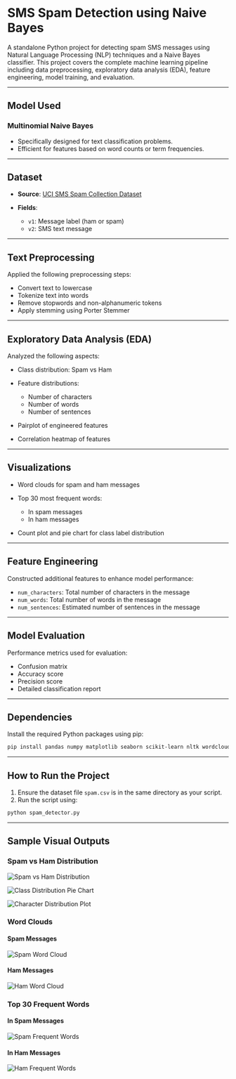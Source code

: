 # SMS Spam Detection using Naive Bayes

A standalone Python project for detecting spam SMS messages using Natural Language Processing (NLP) techniques and a Naive Bayes classifier. This project covers the complete machine learning pipeline including data preprocessing, exploratory data analysis (EDA), feature engineering, model training, and evaluation.

---

## Model Used

### Multinomial Naive Bayes

* Specifically designed for text classification problems.
* Efficient for features based on word counts or term frequencies.

---

## Dataset

* **Source**: [UCI SMS Spam Collection Dataset](https://archive.ics.uci.edu/ml/datasets/sms+spam+collection)
* **Fields**:

  * `v1`: Message label (ham or spam)
  * `v2`: SMS text message

---

## Text Preprocessing

Applied the following preprocessing steps:

* Convert text to lowercase
* Tokenize text into words
* Remove stopwords and non-alphanumeric tokens
* Apply stemming using Porter Stemmer

---

## Exploratory Data Analysis (EDA)

Analyzed the following aspects:

* Class distribution: Spam vs Ham
* Feature distributions:

  * Number of characters
  * Number of words
  * Number of sentences
* Pairplot of engineered features
* Correlation heatmap of features

---

## Visualizations

* Word clouds for spam and ham messages
* Top 30 most frequent words:

  * In spam messages
  * In ham messages
* Count plot and pie chart for class label distribution

---

## Feature Engineering

Constructed additional features to enhance model performance:

* `num_characters`: Total number of characters in the message
* `num_words`: Total number of words in the message
* `num_sentences`: Estimated number of sentences in the message

---

## Model Evaluation

Performance metrics used for evaluation:

* Confusion matrix
* Accuracy score
* Precision score
* Detailed classification report

---

## Dependencies

Install the required Python packages using pip:

```bash
pip install pandas numpy matplotlib seaborn scikit-learn nltk wordcloud
```

---

## How to Run the Project

1. Ensure the dataset file `spam.csv` is in the same directory as your script.
2. Run the script using:

```bash
python spam_detector.py
```

---

## Sample Visual Outputs

### Spam vs Ham Distribution

![Spam vs Ham Distribution](https://github.com/user-attachments/assets/29391768-3622-48b7-9d80-cd074a9ebb20)

![Class Distribution Pie Chart](https://github.com/user-attachments/assets/2b41cccd-443e-4bb8-a928-e55b7b94423a)

![Character Distribution Plot](https://github.com/user-attachments/assets/fbff9113-5248-465b-a08a-45ba922a7018)

### Word Clouds

#### Spam Messages

![Spam Word Cloud](https://github.com/user-attachments/assets/7d530d9b-b780-496e-989c-5aa31b742b40)

#### Ham Messages

![Ham Word Cloud](https://github.com/user-attachments/assets/bc0fff45-ea26-4feb-8480-791a56703d69)

### Top 30 Frequent Words

#### In Spam Messages

![Spam Frequent Words](https://github.com/user-attachments/assets/dfcc8126-24cb-488b-ac9c-3c92b2649d40)

#### In Ham Messages

![Ham Frequent Words](https://github.com/user-attachments/assets/4926f7cb-293e-4c35-95c5-6474050b7b9d)


